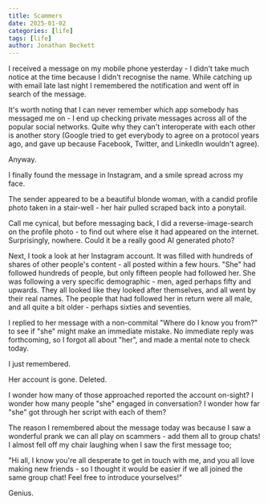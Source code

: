 ```yaml
---
title: Scammers
date: 2025-01-02
categories: [life]
tags: [life]
author: Jonathan Beckett
---
```


I received a message on my mobile phone yesterday - I didn't take much notice at the time because I didn't recognise the name. While catching up with email late last night I remembered the notification and went off in search of the message.

It's worth noting that I can never remember which app somebody has messaged me on - I end up checking private messages across all of the popular social networks. Quite why they can't interoperate with each other is another story (Google tried to get everybody to agree on a protocol years ago, and gave up because Facebook, Twitter, and LinkedIn wouldn't agree).

Anyway.

I finally found the message in Instagram, and a smile spread across my face.

The sender appeared to be a beautiful blonde woman, with a candid profile photo taken in a stair-well - her hair pulled scraped back into a ponytail.

Call me cynical, but before messaging back, I did a reverse-image-search on the profile photo - to find out where else it had appeared on the internet. Surprisingly, nowhere. Could it be a really good AI generated photo?

Next, I took a look at her Instagram account. It was filled with hundreds of shares of other people's content - all posted within a few hours. "She" had followed hundreds of people, but only fifteen people had followed her. She was following a very specific demographic - men, aged perhaps fifty and upwards. They all looked like they looked after themselves, and all went by their real names. The people that had followed her in return were all male, and all quite a bit older - perhaps sixties and seventies.

I replied to her message with a non-commital "Where do I know you from?" to see if "she" might make an immediate mistake. No immediate reply was forthcoming, so I forgot all about "her", and made a mental note to check today.

I just remembered.

Her account is gone. Deleted.

I wonder how many of those approached reported the account on-sight? I wonder how many people "she" engaged in conversation? I wonder how far "she" got through her script with each of them?

The reason I remembered about the message today was because I saw a wonderful prank we can all play on scammers - add them all to group chats! I almost fell off my chair laughing when I saw the first message too;

"Hi all, I know you're all desperate to get in touch with me, and you all love making new friends - so I thought it would be easier if we all joined the same group chat! Feel free to introduce yourselves!"

Genius.